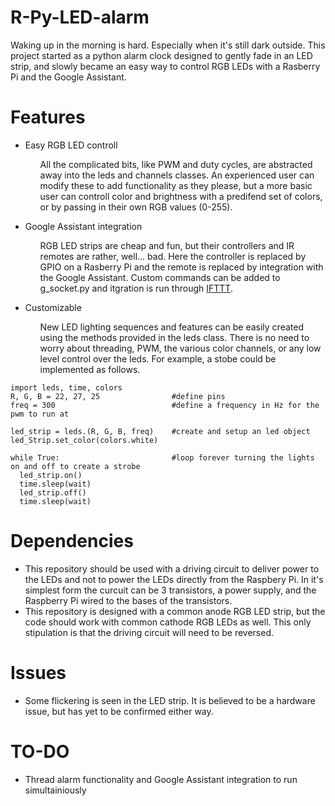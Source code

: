 # R-Py-LED-alarm
Waking up in the morning is hard. Especially when it's still dark outside.
This project started as a python alarm clock designed to gently fade in an LED strip, and slowly became an easy way to control RGB LEDs with a Rasberry Pi and the Google Assistant.

# Features
<ul>
  <li>Easy RGB LED controll</li>
  <ul><p>All the complicated bits, like PWM and duty cycles, are abstracted away into the leds and channels classes. An experienced user can modify these to add functionality as they please, but a more basic user can controll color and brightness with a predifend set of colors, or by passing in their own RGB values (0-255).</p></ul>

  <li>Google Assistant integration</li>
  <ul><p>RGB LED strips are cheap and fun, but their controllers and IR remotes are rather, well... bad. Here the controller is replaced by GPIO on a Rasberry Pi and the remote is replaced by integration with the Google Assistant. Custom commands can be added to g_socket.py and itgration is run through <a href="https://ifttt.com/">IFTTT</a>.</p></ul>
  
  <li>Customizable</li>
  <ul>New LED lighting sequences and features can be easily created using the methods provided in the leds class. There is no need to worry about threading, PWM, the various color channels, or any low level control over the leds. For example, a stobe could be implemented as follows.</ul>
</ul>

```
import leds, time, colors
R, G, B = 22, 27, 25                #define pins
freq = 300                          #define a frequency in Hz for the pwm to run at

led_strip = leds.(R, G, B, freq)    #create and setup an led object
led_Strip.set_color(colors.white)

while True:                         #loop forever turning the lights on and off to create a strobe
  led_strip.on()
  time.sleep(wait)
  led_strip.off()
  time.sleep(wait)
```

# Dependencies
- This repository should be used with a driving circuit to deliver power to the LEDs and not to power the LEDs directly from the Raspbery Pi. In it's simplest form the curcuit can be 3 transistors, a power supply, and the Raspberry Pi wired to the bases of the transistors.<!--An example of said curcuit can be found on my blog.-->
- This repository is designed with a common anode RGB LED strip, but the code should work with common cathode RGB LEDs as well. This only stipulation is that the driving circuit will need to be reversed.

# Issues
- Some flickering is seen in the LED strip. It is believed to be a hardware issue, but has yet to be confirmed either way.

# TO-DO
- Thread alarm functionality and Google Assistant integration to run simultainiously
